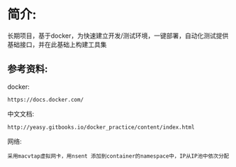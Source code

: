 简介:
========================
长期项目，基于docker，为快速建立开发/测试环境，一键部署，自动化测试提供基础接口，并在此基础上构建工具集


参考资料:
-------------------------------------

docker:

    https://docs.docker.com/

中文文档:

    http://yeasy.gitbooks.io/docker_practice/content/index.html

网络:

    采用macvtap虚拟网卡，用nsent 添加到container的namespace中，IP从IP池中依次分配
